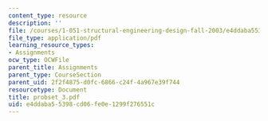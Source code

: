 ```yaml
---
content_type: resource
description: ''
file: /courses/1-051-structural-engineering-design-fall-2003/e4ddaba55398cd06fe0e1299f276551c_probset_3.pdf
file_type: application/pdf
learning_resource_types:
- Assignments
ocw_type: OCWFile
parent_title: Assignments
parent_type: CourseSection
parent_uid: 2f2f4875-d0fc-6866-c24f-4a967e39f744
resourcetype: Document
title: probset_3.pdf
uid: e4ddaba5-5398-cd06-fe0e-1299f276551c
---
```

